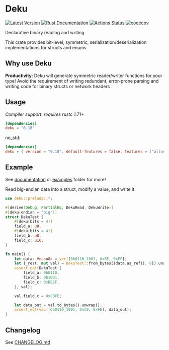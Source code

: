 # Deku

[![Latest Version](https://img.shields.io/crates/v/deku.svg)](https://crates.io/crates/deku)
[![Rust Documentation](https://docs.rs/deku/badge.svg)](https://docs.rs/deku)
[![Actions Status](https://github.com/sharksforarms/deku/workflows/CI/badge.svg)](https://github.com/sharksforarms/deku/actions)
[![codecov](https://codecov.io/gh/sharksforarms/deku/branch/master/graph/badge.svg)](https://codecov.io/gh/sharksforarms/deku)

Declarative binary reading and writing

This crate provides bit-level, symmetric, serialization/deserialization
implementations for structs and enums

## Why use Deku

**Productivity**: Deku will generate symmetric reader/writer functions for your type!
Avoid the requirement of writing redundant, error-prone parsing and writing code
for binary structs or network headers

## Usage
*Compiler support: requires rustc 1.71+*

```toml
[dependencies]
deku = "0.18"
```

no_std:
```toml
[dependencies]
deku = { version = "0.18", default-features = false, features = ["alloc"] }
```

## Example

See [documentation](https://docs.rs/deku) or
[examples](https://github.com/sharksforarms/deku/tree/master/examples) folder for more!

Read big-endian data into a struct, modify a value, and write it

```rust
use deku::prelude::*;

#[derive(Debug, PartialEq, DekuRead, DekuWrite)]
#[deku(endian = "big")]
struct DekuTest {
    #[deku(bits = 4)]
    field_a: u8,
    #[deku(bits = 4)]
    field_b: u8,
    field_c: u16,
}

fn main() {
    let data: Vec<u8> = vec![0b0110_1001, 0xBE, 0xEF];
    let (_rest, mut val) = DekuTest::from_bytes((data.as_ref(), 0)).unwrap();
    assert_eq!(DekuTest {
        field_a: 0b0110,
        field_b: 0b1001,
        field_c: 0xBEEF,
    }, val);

    val.field_c = 0xC0FE;

    let data_out = val.to_bytes().unwrap();
    assert_eq!(vec![0b0110_1001, 0xC0, 0xFE], data_out);
}
```

## Changelog

See [CHANGELOG.md](https://github.com/sharksforarms/deku/blob/master/CHANGELOG.md)
